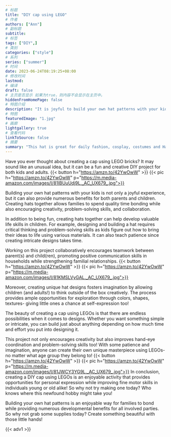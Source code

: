 ```yaml
---
# 标题
title: "DIY cap using LEGO"
# 作者
authors: ["Ann"]
# 副标题
subtitle: 
# 标签
tags: ["DIY",]
# 类别
categories: ["style"]
# 系列
series: ["summer"]
# 时间
date: 2023-06-24T08:19:25+08:00
# 修改时间
lastmod:
# 编译
draft: false
# 主页是否显示 如果为true，则内容不会显示在主页中。
hiddenFromHomePage: false
# 特图介绍
description: "It is joyful to build your own hat patterns with your kids and switch themes as easy as you wish."
# 特图
featuredImage: "1.jpg"
# 画廊
lightgallery: true
# 查看代码
linkToSource: false
# 摘要
summary: "This hat is great for daily fashion, cosplay, costumes and Halloween whimsical wear."
---
```


Have you ever thought about creating a cap using LEGO bricks? It may sound like an unusual idea, but it can be a fun and creative DIY project for both kids and adults.
{{< button h="https://amzn.to/42YwOwW" >}}
{{< pic h="https://amzn.to/42YwOwW" p="https://m.media-amazon.com/images/I/81IBUuUdj9L._AC_UX679_.jpg">}}


Building your own hat patterns with your kids is not only a joyful experience, but it can also provide numerous benefits for both parents and children. Creating hats together allows families to spend quality time bonding while also encouraging creativity, problem-solving skills, and collaboration.

In addition to being fun, creating hats together can help develop valuable life skills in children. For example, designing and building a hat requires critical thinking and problem-solving skills as kids figure out how to bring their ideas to life using various materials. It can also teach patience since creating intricate designs takes time.

Working on this project collaboratively encourages teamwork between parent(s) and child(ren), promoting positive communication skills in households while strengthening familial relationships.
{{< button h="https://amzn.to/42YwOwW" >}}
{{< pic h="https://amzn.to/42YwOwW" p="https://m.media-amazon.com/images/I/81KMSLVyGAL._AC_UX679_.jpg">}}

Moreover, creating unique hat designs fosters imagination by allowing children (and adults!) to think outside of the box creatively. The process provides ample opportunities for exploration through colors, shapes, textures- giving little ones a chance at self-expression too!

The beauty of creating a cap using LEGOs is that there are endless possibilities when it comes to designs. Whether you want something simple or intricate, you can build just about anything depending on how much time and effort you put into designing it.

This project not only encourages creativity but also improves hand-eye coordination and problem-solving skills too! With some patience and imagination, anyone can create their own unique masterpiece using LEGOs- no matter what age group they belong to!
{{< button h="https://amzn.to/42YwOwW" >}}
{{< pic h="https://amzn.to/42YwOwW" p="https://m.media-amazon.com/images/I/81JWCY3YG9L._AC_UX679_.jpg">}}
In conclusion, creating a DIY cap using LEGOs is an enjoyable activity that provides opportunities for personal expression while improving fine motor skills in individuals young or old alike! So why not try making one today? Who knows where this newfound hobby might take you!

Building your own hat patterns is an enjoyable way for families to bond while providing numerous developmental benefits for all involved parties. So why not grab some supplies today? Create something beautiful with those little hands!

{{< adv1 >}}

<script src="//z-na.amazon-adsystem.com/widgets/onejs?MarketPlace=US&adInstanceId=4a2a863a-4286-402c-87ee-40af80e515ed"></script>

<script src="//z-na.amazon-adsystem.com/widgets/onejs?MarketPlace=US&adInstanceId=4a2a863a-4286-402c-87ee-40af80e515ed"></script>

<div id="amzn-assoc-ad-4a2a863a-4286-402c-87ee-40af80e515ed"></div><script async src="//z-na.amazon-adsystem.com/widgets/onejs?MarketPlace=US&adInstanceId=4a2a863a-4286-402c-87ee-40af80e515ed"></script>

<script type="text/javascript">
amzn_assoc_tracking_id = "make01e-20";
amzn_assoc_ad_mode = "manual";
amzn_assoc_ad_type = "smart";
amzn_assoc_marketplace = "amazon";
amzn_assoc_region = "US";
amzn_assoc_design = "enhanced_links";
amzn_assoc_asins = "B089SVM2YP";
amzn_assoc_placement = "adunit";
amzn_assoc_linkid = "364d9aa6ded61d79bdd872c497fd8cf3";
</script>
<script src="//z-na.amazon-adsystem.com/widgets/onejs?MarketPlace=US"></script>